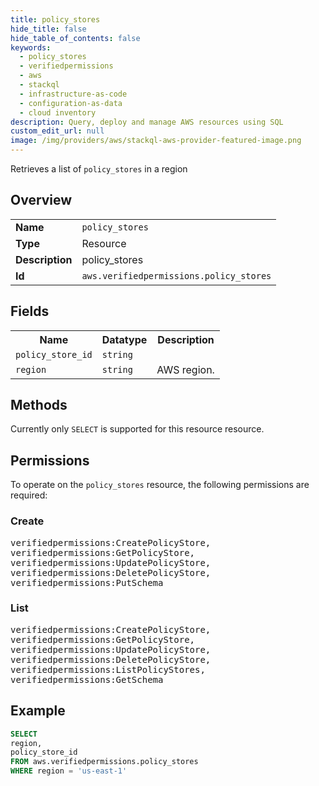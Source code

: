 ```yaml
---
title: policy_stores
hide_title: false
hide_table_of_contents: false
keywords:
  - policy_stores
  - verifiedpermissions
  - aws
  - stackql
  - infrastructure-as-code
  - configuration-as-data
  - cloud inventory
description: Query, deploy and manage AWS resources using SQL
custom_edit_url: null
image: /img/providers/aws/stackql-aws-provider-featured-image.png
---
```

Retrieves a list of <code>policy_stores</code> in a region

## Overview
<table><tbody>
<tr><td><b>Name</b></td><td><code>policy_stores</code></td></tr>
<tr><td><b>Type</b></td><td>Resource</td></tr>
<tr><td><b>Description</b></td><td>policy_stores</td></tr>
<tr><td><b>Id</b></td><td><code>aws.verifiedpermissions.policy_stores</code></td></tr>
</tbody></table>

## Fields
<table><tbody>
<tr><th>Name</th><th>Datatype</th><th>Description</th></tr>
<tr><td><code>policy_store_id</code></td><td><code>string</code></td><td></td></tr>
<tr><td><code>region</code></td><td><code>string</code></td><td>AWS region.</td></tr>

</tbody></table>

## Methods
Currently only <code>SELECT</code> is supported for this resource resource.

## Permissions

To operate on the <code>policy_stores</code> resource, the following permissions are required:

### Create
<pre>
verifiedpermissions:CreatePolicyStore,
verifiedpermissions:GetPolicyStore,
verifiedpermissions:UpdatePolicyStore,
verifiedpermissions:DeletePolicyStore,
verifiedpermissions:PutSchema</pre>

### List
<pre>
verifiedpermissions:CreatePolicyStore,
verifiedpermissions:GetPolicyStore,
verifiedpermissions:UpdatePolicyStore,
verifiedpermissions:DeletePolicyStore,
verifiedpermissions:ListPolicyStores,
verifiedpermissions:GetSchema</pre>


## Example
```sql
SELECT
region,
policy_store_id
FROM aws.verifiedpermissions.policy_stores
WHERE region = 'us-east-1'
```
